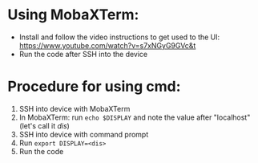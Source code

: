 # Using MobaXTerm: 
- Install and follow the video instructions to get used to the UI: https://www.youtube.com/watch?v=s7xNGyG9GVc&t
- Run the code after SSH into the device

# Procedure for using cmd:
1. SSH into device with MobaXTerm
2. In MobaXTerm: run `echo $DISPLAY` and note the value after "localhost" (let's call it *dis*)
3. SSH into device with command prompt
4. Run `export DISPLAY=<dis>`
5. Run the code